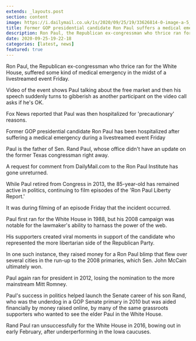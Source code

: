 ```yaml
---
extends: _layouts.post
section: content
image: https://i.dailymail.co.uk/1s/2020/09/25/19/33626814-0-image-a-5_1601057254963.jpg 
title: Former GOP presidential candidate Ron Paul suffers a medical emergency during a livestreamed event   
description: Ron Paul, the Republican ex-congressman who thrice ran for the White House, suffered some kind of medical emergency in the midst of a livestreamed event Friday. 
date: 2020-09-25-19-22-18 
categories: [latest, news] 
featured: true 
--- 
```

Ron Paul, the Republican ex-congressman who thrice ran for the White House, suffered some kind of medical emergency in the midst of a livestreamed event Friday. 

Video of the event shows Paul talking about the free market and then his speech suddenly turns to gibberish as another participant on the video call asks if he's OK. 

Fox News reported that Paul was then hospitalized for 'precautionary' reasons.    

Former GOP presidential candidate Ron Paul has been hospitalized after suffering a medical emergency during a livestreamed event Friday 

Paul is the father of Sen. Rand Paul, whose office didn't have an update on the former Texas congressman right away. 

A request for comment from DailyMail.com to the Ron Paul Institute has gone unreturned. 

While Paul retired from Congress in 2013, the 85-year-old has remained active in politics, continuing to film episodes of the 'Ron Paul Liberty Report.' 

It was during filming of an episode Friday that the incident occurred. 

Paul first ran for the White House in 1988, but his 2008 campaign was notable for the lawmaker's ability to harnass the power of the web. 

His supporters created viral moments in support of the candidate who represented the more libertarian side of the Republican Party. 

In one such instance, they raised money for a Ron Paul blimp that flew over several cities in the run-up to the 2008 primaries, which Sen. John McCain ultimately won. 

Paul again ran for president in 2012, losing the nomination to the more mainstream Mitt Romney. 

Paul's success in politics helped launch the Senate career of his son Rand, who was the underdog in a GOP Senate primary in 2010 but was aided financially by money raised online, by many of the same grassroots supporters who wanted to see the elder Paul in the White House. 

Rand Paul ran unsuccessfully for the White House in 2016, bowing out in early February, after underperforming in the Iowa caucuses.

